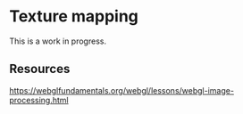 # Texture mapping 

This is a work in progress.

## Resources

https://webglfundamentals.org/webgl/lessons/webgl-image-processing.html